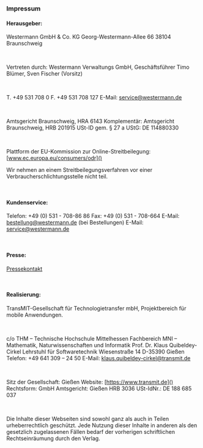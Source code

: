 ### Impressum
#### Herausgeber:
Westermann GmbH & Co. KG
Georg-Westermann-Allee 66
38104 Braunschweig

<br/>

Vertreten durch: Westermann Verwaltungs GmbH, Geschäftsführer Timo Blümer, Sven Fischer (Vorsitz)

<br/>

T. +49 531 708 0
F. +49 531 708 127
E-Mail: <a href="mailto:service@westermann.de">service@westermann.de</a>

<br/>

Amtsgericht Braunschweig, HRA 6143
Komplementär: Amtsgericht Braunschweig, HRB 201915
USt-ID gem. § 27 a UStG: DE 114880330

<br/>

Plattform der EU-Kommission zur Online-Streitbeilegung: [www.ec.europa.eu/consumers/odr]()

Wir nehmen an einem Streitbeilegungsverfahren vor einer Verbraucherschlichtungsstelle nicht teil.

<br/>

#### Kundenservice:
Telefon: +49 (0) 531 - 708-86 86
Fax: +49 (0) 531 - 708-664
E-Mail: <a href="mailto:bestellung@westermann.de">bestellung@westermann.de</a> (bei Bestellungen)
E-Mail: <a href="mailto:service@westermann.de">service@westermann.de</a>

<br/>

#### Presse:
[Pressekontakt](https://www.westermanngruppe.de/presse/)

<br/>

#### Realisierung:
TransMIT-Gesellschaft für Technologietransfer mbH, Projektbereich für mobile Anwendungen.

<br/>

c/o THM – Technische Hochschule Mittelhessen
Fachbereich MNI – Mathematik, Naturwissenschaften und Informatik
Prof. Dr. Klaus Quibeldey-Cirkel
Lehrstuhl für Softwaretechnik
Wiesenstraße 14
D-35390 Gießen
Telefon: +49 641 309 – 24 50
E-Mail: <a href='mailto:klaus.quibeldey-cirkel@transmit.de'>klaus.quibeldey-cirkel@transmit.de</a>

<br/>

Sitz der Gesellschaft: Gießen
Website: [https://www.transmit.de]()
Rechtsform: GmbH
Amtsgericht: Gießen HRB 3036
USt-IdNr.: DE 188 685 037

<br/>

Die Inhalte dieser Webseiten sind sowohl ganz als auch in Teilen urheberrechtlich geschützt. Jede Nutzung dieser Inhalte in anderen als den gesetzlich zugelassenen Fällen bedarf der vorherigen schriftlichen Rechtseinräumung durch den Verlag.
